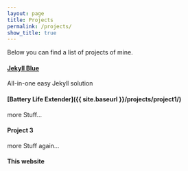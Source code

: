 ```yaml
---
layout: page
title: Projects
permalink: /projects/
show_title: true
---
```


<!-- trailing slash in permalink is needed -->

Below you can find a list of projects of mine.

#### [Jekyll Blue](http://github.com/pirafrank/jekyll-blue)

All-in-one easy Jekyll solution

#### [Battery Life Extender]({{ site.baseurl }}/projects/project1/)

more Stuff...

#### Project 3

more Stuff again...

#### This website

